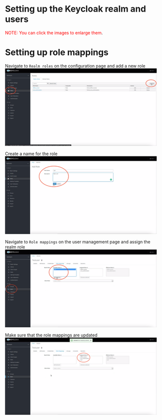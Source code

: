 # Setting up the Keycloak realm and users

<span style="color:red">NOTE: You can click the images to enlarge them</span>.

# Setting up role mappings

Navigate to `Realm roles` on the configuration page and add a new role
<img src="https://github.com/wska/Katakoda-scenarios/blob/main/secure-api-endpoint-using-keycloak/img/6.png?raw=true" width="500">

Create a name for the role
<img src="https://github.com/wska/Katakoda-scenarios/blob/main/secure-api-endpoint-using-keycloak/img/7.png?raw=true" width="500">

Navigate to `Role mappings` on the user management page and assign the realm role
<img src="https://github.com/wska/Katakoda-scenarios/blob/main/secure-api-endpoint-using-keycloak/img/8.png?raw=true" width="500">

Make sure that the role mappings are updated
<img src="https://github.com/wska/Katakoda-scenarios/blob/main/secure-api-endpoint-using-keycloak/img/9.png?raw=true" width="500">
